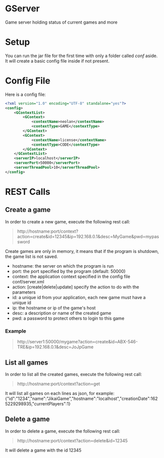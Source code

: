 # GServer
Game server holding status of current games and more
# Setup
You can run the jar file for the first time with only a folder called *conf* aside. It will create a basic config file inside if not present.
# Config File
Here is a config file:
```xml
<?xml version="1.0" encoding="UTF-8" standalone="yes"?>
<config>
    <GContextList>
        <GContext>
            <contextName>neolan</contextName>
            <contextType>GAME</contextType>
        </GContext>
        <GContext>
            <contextName>license</contextName>
            <contextType>CODE</contextType>
        </GContext>
    </GContextList>
    <serverIP>localhost</serverIP>
    <serverPort>50000</serverPort>
    <serverThreadPool>10</serverThreadPool>
</config>
```
# REST Calls
## Create a game
In order to create a new game, execute the following rest call:
> http://hostname:port/context?action=create&id=12345&ip=192.168.0.1&desc=MyGame&pwd=mypassword

Create games are only in memory, it means that if the program is shutdown, the game list is not saved.

* hostname: the server on which the program is run
* port: the port specified by the program (default: 50000)
* context: the application context specified in the config file conf/server.xml
* action: [create|delete|update] specify the action to do with the parameters
* id: a unique id from your application, each new game must have a unique id
* ip: the hostname or ip of the game's host
* desc: a description or name of the created game
* pwd: a password to protect others to login to this game

### Example
> http://server1:50000/mygame?action=create&id=ABX-546-TRE&ip=192.168.0.1&desc=JoJpGame

## List all games
In order to list all the created games, execute the following rest call:
> http://hostname:port/context?action=get

It will list all games on each lines as json, for example:
{"id":"1234","name":"JikaiGame","hostname":"localhost","creationDate":1625229298935,"currentPlayers":1}

## Delete a game
In order to delete a game, execute the following rest call:
> http://hostname:port/context?action=delete&id=12345

It will delete a game with the id 12345